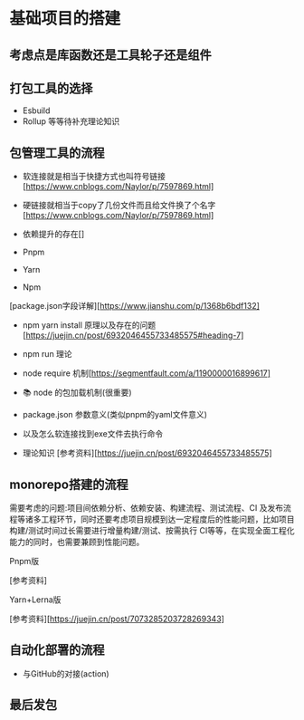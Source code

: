 # 基础项目的搭建

## 考虑点是库函数还是工具轮子还是组件


## 打包工具的选择
- Esbuild
- Rollup
等等待补充理论知识

## 包管理工具的流程
- 软连接就是相当于快捷方式也叫符号链接
[https://www.cnblogs.com/Naylor/p/7597869.html]

- 硬链接就相当于copy了几份文件而且给文件换了个名字
[https://www.cnblogs.com/Naylor/p/7597869.html]
- 依赖提升的存在[]

- Pnpm
- Yarn
- Npm

[package.json字段详解][https://www.jianshu.com/p/1368b6bdf132]
- npm yarn install 原理以及存在的问题[https://juejin.cn/post/6932046455733485575#heading-7]

- npm run 理论
- node require 机制[https://segmentfault.com/a/1190000016899617]
- 📚 node 的包加载机制(很重要)
- package.json 参数意义(类似pnpm的yaml文件意义)
- 以及怎么软连接找到exe文件去执行命令

- 理论知识
[参考资料][https://juejin.cn/post/6932046455733485575]
## monorepo搭建的流程

需要考虑的问题:项目间依赖分析、依赖安装、构建流程、测试流程、CI 及发布流程等诸多工程环节，同时还要考虑项目规模到达一定程度后的性能问题，比如项目构建/测试时间过长需要进行增量构建/测试、按需执行 CI等等，在实现全面工程化能力的同时，也需要兼顾到性能问题。

Pnpm版

[参考资料]

Yarn+Lerna版

[参考资料][https://juejin.cn/post/7073285203728269343]

## 自动化部署的流程
- 与GitHub的对接(action)

## 最后发包